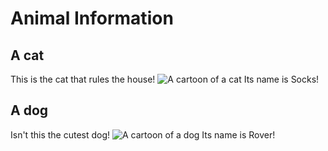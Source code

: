 # Animal Information
## A cat
This is the cat that rules the house!
![A cartoon of a cat](../cat.png)
Its name is Socks!
## A dog
Isn't this the cutest dog!
![A cartoon of a dog](../dog.png)
Its name is Rover!